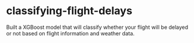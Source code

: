 # classifying-flight-delays
Built a XGBoost model that will classify whether your flight will be delayed or not based on flight information and weather data.
